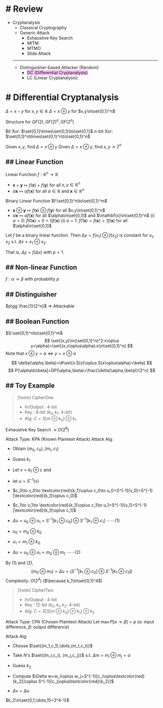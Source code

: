 
# # Review
- Cryptanalysis
	- Classical Cryptography
	- Generic Attack
		- Exhaustive Key Search
		- MITM 
		- MTMO
		- Slide Attack 
	- --------------------------------------
	- Distinguisher-based Attacker (Random)
		- <span style="background:#fdbfff">DC (Differential Cryptanalysis)</span>
		- LC (Linear Cryptanalysis)

# # Differential Cryptanalysis

$\Delta =  x-y$ for $x,y\in\mathbb{R}$
$\Delta =x\oplus y$ for $x,y\in\set{0,1}^n$

Structure for $GF(2),GF(2)^n,GF(2^n)$

Bit Xor: $\set{0,1}\times\set{0,1}\to\set{0,1}$
n-bit Xor: $\set{0,1}^n\times\set{0,1}^n\to\set{0,1}^n$

Given $x,y$, find $\Delta=x\oplus y$
Given $\Delta=x\oplus y$, find $x,y$ -> $2^n$

## ## Linear Function

Linear Function $f:\mathbb{R}^n\to\mathbb{R}$
- $\mathbf{x}+\mathbf{y}\mapsto f(\mathbf{x})+f(\mathbf{y})$ for all $x,y\in\mathbb{R}^n$
- $\alpha\mathbf{x}\mapsto \alpha f(\mathbf{x})$ for all $\alpha\in\mathbb{R}$ and $\mathbf{x}\in\mathbb{R}^n$

Binary Linear Function $f:\set{0,1}^n\to\set{0,1}^m$
- $\mathbf{x}\oplus\mathbf{y}\mapsto f(\mathbf{x})\oplus f(\mathbf{y})$ for all $x,y\in\set{0,1}^n$
- $\alpha\mathbf{x}\mapsto \alpha f(\mathbf{x})$ for all $\alpha\in\set{0,1}$ and $\mathbf{x}\in\set{0,1}^n$
	(i) $\alpha = 0$: $f(0\mathbf{x})=0=0f(\mathbf{x})$
	(i) $\alpha = 1$: $f(1\mathbf{x})=f(\mathbf{x})=1f(\mathbf{x})$ for all $\alpha\in\set{0,1}$


Let $f$ be a binary linear function.
Then $\Delta y=f(x_1)\oplus f(x_2)$ is constant for $x_1,x_2$ s.t. $\Delta x=x_1\oplus x_2$.

That is, $\Delta y=f(\Delta x)$ with $p=1$.

## ## Non-linear Function
$f:\alpha\to\beta$ with probability $p$

## ## Distinguisher 

$p\gg \frac{1}{2^n}$ => Attackable

## ## Boolean Function

$S:\set{0,1}^n\to\set{0,1}^m$
$$
\set{(x,y)\in(\set{0,1}^n)^2:x\oplus y=\alpha}=\set{(x,x\oplus\alpha):x\in\set{0,1}^n}
$$
Note that $x\oplus y=\alpha\iff y=x\oplus\alpha$

$$
\delta(\alpha,\beta)=\#\set{x:S(x)\oplus S(x\oplus\alpha)=\beta}
$$
$$
P[\alpha\to\beta]=DP(\alpha,\beta)=\frac{\delta(\alpha,\beta)}{2^n}
$$

## ## Toy Example

> [!note] CipherOne 
> - In/Output : 4-bit
> - Key : 8-bit ($k_0,k_1$: 4-bit)
> - Alg: $C=S[m\oplus k_0]\oplus k_1$

Exhaustive Key Search $\approx O(2^8)$

Attack Type: KPA (Known Plaintext Attack)
Attack Alg:
- Obtain $(m_0,c_0),(m_1,c_1)$
- Guess $k_1$
- Let $v=k_1\oplus c$ and
- let $u=S^{-1}(v)$

- $c_0\to v_0\to \textcolor{red}{k_1}\oplus c_0\to u_0=S^{-1}[v_0]=S^{-1}[\textcolor{red}{k_1}\oplus c_0]$
- $c_1\to v_1\to \textcolor{red}{k_1}\oplus c_1\to u_1=S^{-1}[v_1]=S^{-1}[\textcolor{red}{k_1}\oplus c_1]$
- $\Delta u=u_0\oplus u_1=S^{-1}[k_1\oplus c_0]\oplus S^{-1}[k_1\oplus c_1]$ $\cdots\cdots (1)$

- $u_0=m_0\oplus k_0$
- $u_1=m_1\oplus k_0$
- $\Delta u=u_0\oplus u_1=m_0\oplus m_1$ $\cdots\cdots (2)$

By $(1)$ and $(2)$,
$$
\left(m_0\oplus m_1\right)=\Delta u =\left(S^{-1}[k_1\oplus c_0]\oplus S^{-1}[k_1\oplus c_1]\right)
$$
Complexity: $O(2^4)$ ($\because k_1\in\set{0,1}^4$)

> [!note] CipherTwo 
> - In/Output : 4-bit
> - Key : 12-bit ($k_0,k_1,k_2$: 4-bit)
> - Alg: $C=S[S[m\oplus k_0]\oplus k_1]\oplus k_2$

Attack Type: CPA (Chosen Plaintext Attack)
Let $\max P[\alpha\to\beta] = p$ ($\alpha$: input difference, $\beta$: output difference)

Attack Alg:
- Choose $\set{(m_1,c_1),\dots,(m_t,c_t)}$
- Take $N$'s $\set{(m_i,c_i), (m_j,c_j)}$ s.t. $\Delta m=m_i\oplus m_j=\alpha$

- Guess $k_2$
- Compute $\Delta w=w_i\oplus w_j=S^{-1}[c_i\oplus\textcolor{red}{k_2}]\oplus S^{-1}[c_j\oplus\textcolor{red}{k_2}]$
- $\Delta v=\Delta u$

$k_2\in\set{0,1,\dots,15=2^4-1}$

